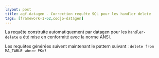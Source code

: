 ```yaml
---
layout: post
title: agf-datagen - Correction requête SQL pour les handler delete
tags: [framework-1-62,codjo-datagen]
---
```

La requête construite automatiquement par datagen pour les ```handler-delete``` a été mise en conformité avec la norme ANSI.

Les requêtes générées suivent maintenant le pattern suivant : ```delete from MA_TABLE where PK=?```

 
